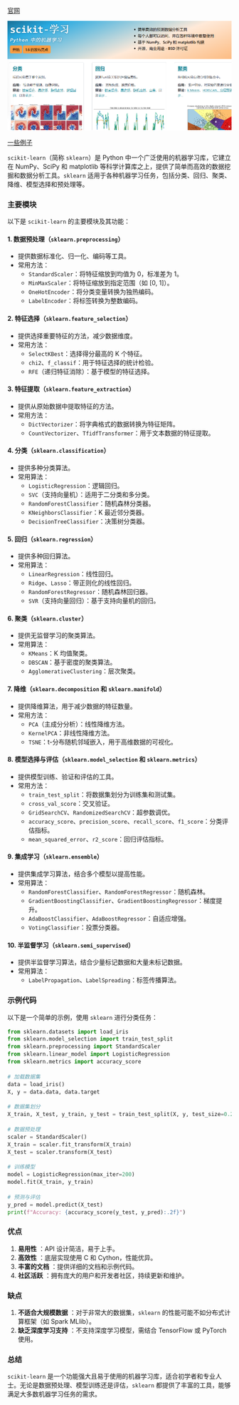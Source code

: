 [官网](https://scikit-learn.org/stable/index.html)

![1739351239390](image/Readme/1739351239390.png)

[一些例子](kaggle\taitanic)


`scikit-learn`（简称 `sklearn`）是 Python 中一个广泛使用的机器学习库，它建立在 NumPy、SciPy 和 matplotlib 等科学计算库之上，提供了简单而高效的数据挖掘和数据分析工具。`sklearn` 适用于各种机器学习任务，包括分类、回归、聚类、降维、模型选择和预处理等。

### 主要模块

以下是 `scikit-learn` 的主要模块及其功能：

#### 1. **数据预处理（`sklearn.preprocessing`）**

* 提供数据标准化、归一化、编码等工具。
* 常用方法：
  * `StandardScaler`：将特征缩放到均值为 0，标准差为 1。
  * `MinMaxScaler`：将特征缩放到指定范围（如 [0, 1]）。
  * `OneHotEncoder`：将分类变量转换为独热编码。
  * `LabelEncoder`：将标签转换为整数编码。

#### 2. **特征选择（`sklearn.feature_selection`）**

* 提供选择重要特征的方法，减少数据维度。
* 常用方法：
  * `SelectKBest`：选择得分最高的 K 个特征。
  * `chi2`、`f_classif`：用于特征选择的统计检验。
  * `RFE`（递归特征消除）：基于模型的特征选择。

#### 3. **特征提取（`sklearn.feature_extraction`）**

* 提供从原始数据中提取特征的方法。
* 常用方法：
  * `DictVectorizer`：将字典格式的数据转换为特征矩阵。
  * `CountVectorizer`、`TfidfTransformer`：用于文本数据的特征提取。

#### 4. **分类（`sklearn.classification`）**

* 提供多种分类算法。
* 常用算法：
  * `LogisticRegression`：逻辑回归。
  * `SVC`（支持向量机）：适用于二分类和多分类。
  * `RandomForestClassifier`：随机森林分类器。
  * `KNeighborsClassifier`：K 最近邻分类器。
  * `DecisionTreeClassifier`：决策树分类器。

#### 5. **回归（`sklearn.regression`）**

* 提供多种回归算法。
* 常用算法：
  * `LinearRegression`：线性回归。
  * `Ridge`、`Lasso`：带正则化的线性回归。
  * `RandomForestRegressor`：随机森林回归器。
  * `SVR`（支持向量回归）：基于支持向量机的回归。

#### 6. **聚类（`sklearn.cluster`）**

* 提供无监督学习的聚类算法。
* 常用算法：
  * `KMeans`：K 均值聚类。
  * `DBSCAN`：基于密度的聚类算法。
  * `AgglomerativeClustering`：层次聚类。

#### 7. **降维（`sklearn.decomposition` 和 `sklearn.manifold`）**

* 提供降维算法，用于减少数据的特征数量。
* 常用方法：
  * `PCA`（主成分分析）：线性降维方法。
  * `KernelPCA`：非线性降维方法。
  * `TSNE`：t-分布随机邻域嵌入，用于高维数据的可视化。

#### 8. **模型选择与评估（`sklearn.model_selection` 和 `sklearn.metrics`）**

* 提供模型训练、验证和评估的工具。
* 常用方法：
  * `train_test_split`：将数据集划分为训练集和测试集。
  * `cross_val_score`：交叉验证。
  * `GridSearchCV`、`RandomizedSearchCV`：超参数调优。
  * `accuracy_score`、`precision_score`、`recall_score`、`f1_score`：分类评估指标。
  * `mean_squared_error`、`r2_score`：回归评估指标。

#### 9. **集成学习（`sklearn.ensemble`）**

* 提供集成学习算法，结合多个模型以提高性能。
* 常用算法：
  * `RandomForestClassifier`、`RandomForestRegressor`：随机森林。
  * `GradientBoostingClassifier`、`GradientBoostingRegressor`：梯度提升。
  * `AdaBoostClassifier`、`AdaBoostRegressor`：自适应增强。
  * `VotingClassifier`：投票分类器。

#### 10. **半监督学习（`sklearn.semi_supervised`）**

* 提供半监督学习算法，结合少量标记数据和大量未标记数据。
* 常用算法：
  * `LabelPropagation`、`LabelSpreading`：标签传播算法。

### 示例代码

以下是一个简单的示例，使用 `sklearn` 进行分类任务：

```python
from sklearn.datasets import load_iris
from sklearn.model_selection import train_test_split
from sklearn.preprocessing import StandardScaler
from sklearn.linear_model import LogisticRegression
from sklearn.metrics import accuracy_score

# 加载数据集
data = load_iris()
X, y = data.data, data.target

# 数据集划分
X_train, X_test, y_train, y_test = train_test_split(X, y, test_size=0.2, random_state=42)

# 数据预处理
scaler = StandardScaler()
X_train = scaler.fit_transform(X_train)
X_test = scaler.transform(X_test)

# 训练模型
model = LogisticRegression(max_iter=200)
model.fit(X_train, y_train)

# 预测与评估
y_pred = model.predict(X_test)
print(f"Accuracy: {accuracy_score(y_test, y_pred):.2f}")
```

### 优点

1. **易用性** ：API 设计简洁，易于上手。
2. **高效性** ：底层实现使用 C 和 Cython，性能优异。
3. **丰富的文档** ：提供详细的文档和示例代码。
4. **社区活跃** ：拥有庞大的用户和开发者社区，持续更新和维护。

### 缺点

1. **不适合大规模数据** ：对于非常大的数据集，`sklearn` 的性能可能不如分布式计算框架（如 Spark MLlib）。
2. **缺乏深度学习支持** ：不支持深度学习模型，需结合 TensorFlow 或 PyTorch 使用。

### 总结

`scikit-learn` 是一个功能强大且易于使用的机器学习库，适合初学者和专业人士。无论是数据预处理、模型训练还是评估，`sklearn` 都提供了丰富的工具，能够满足大多数机器学习任务的需求。
